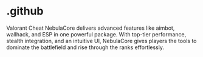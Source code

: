 # .github
Valorant Cheat NebulaCore delivers advanced features like aimbot, wallhack, and ESP in one powerful package. With top-tier performance, stealth integration, and an intuitive UI, NebulaCore gives players the tools to dominate the battlefield and rise through the ranks effortlessly.
